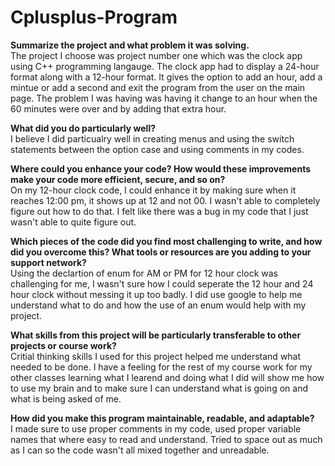 # Cplusplus-Program

**Summarize the project and what problem it was solving.**
<br>
The project I choose was project number one which was the clock app using C++ programming langauge.
The clock app had to display a 24-hour format along with a 12-hour format.
It gives the option to add an hour, add a mintue or add a second and exit the program from the user on the main page.
The problem I was having was having it change to an hour when the 60 minutes were over and by adding that extra hour.

**What did you do particularly well?**
<br>
I believe I did particualry well in creating menus and using the switch statements 
between the option case and using comments in my codes.

**Where could you enhance your code? How would these improvements make your code more efficient, secure, and so on?**
<br>
On my 12-hour clock code, I could enhance it by making sure when it reaches 12:00 pm, it shows up at 12 and not 00. 
I wasn't able to completely figure out how to do that. I felt like there was a bug in my code that I just wasn't 
able to quite figure out.


**Which pieces of the code did you find most challenging to write, and how did you overcome this? What tools or resources are you adding to your support network?**
<br>
Using the declartion of enum for AM or PM for 12 hour clock was challenging for me, I wasn't sure how I could 
seperate the 12 hour and 24 hour clock without messing it up too badly. I did use google to help me understand 
what to do and how the use of an enum would help with my project.


**What skills from this project will be particularly transferable to other projects or course work?**
<br>
Critial thinking skills I used for this project helped me understand what needed to be done. 
I have a feeling for the rest of my course work for my other classes learning what I learend and doing 
what I did will show me how to use my brain and to make sure I can understand what is going on and what is
being asked of me.


**How did you make this program maintainable, readable, and adaptable?**
<br>
I made sure to use proper comments in my code, used proper variable names that where easy to read and understand. Tried to space out as much as I can so the code wasn't all mixed together and unreadable.
